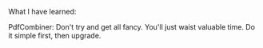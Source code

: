 What I have learned:

PdfCombiner: Don't try and get all fancy. You'll just waist valuable time. Do it simple first, then upgrade.
